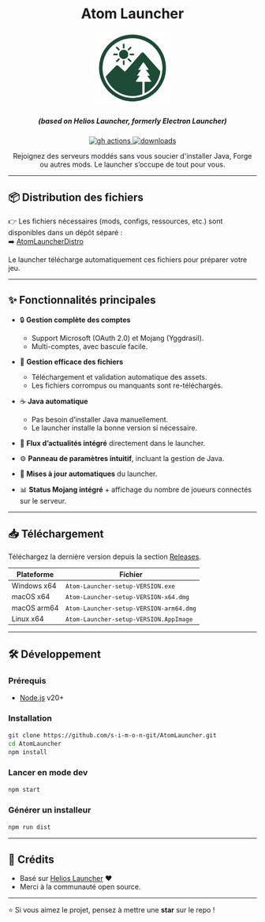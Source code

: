 <h1 align="center">Atom Launcher</h1>
<p align="center"><img src="./app/assets/images/SealCircle.png" width="150px" height="150px" alt="Atom Launcher logo"></p>

<em><h5 align="center">(based on Helios Launcher, formerly Electron Launcher)</h5></em>

<p align="center">
  <a href="https://github.com/s-i-m-o-n-git/AtomLauncher/actions">
    <img src="https://img.shields.io/github/actions/workflow/status/s-i-m-o-n-git/AtomLauncher/build.yml?branch=main&style=for-the-badge" alt="gh actions">
  </a>
  <a href="https://github.com/s-i-m-o-n-git/AtomLauncher/releases">
    <img src="https://img.shields.io/github/downloads/s-i-m-o-n-git/AtomLauncher/total.svg?style=for-the-badge" alt="downloads">
  </a>
</p>

<p align="center">Rejoignez des serveurs moddés sans vous soucier d'installer Java, Forge ou autres mods. Le launcher s’occupe de tout pour vous.</p>

---

## 📦 Distribution des fichiers

👉 Les fichiers nécessaires (mods, configs, ressources, etc.) sont disponibles dans un dépôt séparé :  
➡️ [AtomLauncherDistro](https://github.com/s-i-m-o-n-git/AtomLauncherDistro)  

Le launcher télécharge automatiquement ces fichiers pour préparer votre jeu.

---

## ✨ Fonctionnalités principales

- 🔒 **Gestion complète des comptes**  
  - Support Microsoft (OAuth 2.0) et Mojang (Yggdrasil).  
  - Multi-comptes, avec bascule facile.  

- 📂 **Gestion efficace des fichiers**  
  - Téléchargement et validation automatique des assets.  
  - Les fichiers corrompus ou manquants sont re-téléchargés.  

- ☕ **Java automatique**  
  - Pas besoin d’installer Java manuellement.  
  - Le launcher installe la bonne version si nécessaire.  

- 📰 **Flux d’actualités intégré** directement dans le launcher.  

- ⚙️ **Panneau de paramètres intuitif**, incluant la gestion de Java.  

- 🚀 **Mises à jour automatiques** du launcher.  

- 📊 **Status Mojang intégré** + affichage du nombre de joueurs connectés sur le serveur.  

---

## 📥 Téléchargement

Téléchargez la dernière version depuis la section [Releases](https://github.com/s-i-m-o-n-git/AtomLauncher/releases).  

| Plateforme | Fichier |
|------------|---------|
| Windows x64 | `Atom-Launcher-setup-VERSION.exe` |
| macOS x64   | `Atom-Launcher-setup-VERSION-x64.dmg` |
| macOS arm64 | `Atom-Launcher-setup-VERSION-arm64.dmg` |
| Linux x64   | `Atom-Launcher-setup-VERSION.AppImage` |

---

## 🛠️ Développement

### Prérequis
- [Node.js](https://nodejs.org/) v20+

### Installation
```bash
git clone https://github.com/s-i-m-o-n-git/AtomLauncher.git
cd AtomLauncher
npm install
```

### Lancer en mode dev
```bash
npm start
```

### Générer un installeur
```bash
npm run dist
```

---

## 🙏 Crédits

- Basé sur [Helios Launcher](https://github.com/dscalzi/HeliosLauncher) ❤️  
- Merci à la communauté open source.  

---

⭐ Si vous aimez le projet, pensez à mettre une **star** sur le repo !
